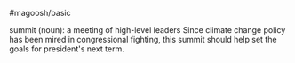 #magoosh/basic

summit (noun): a meeting of high-level leaders 
Since climate change policy has been mired in congressional fighting, this summit should help set the 
goals for president's next term. 
